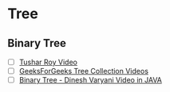 # Tree

## Binary Tree
- [ ] [Tushar Roy Video](https://www.youtube.com/playlist?list=PLrmLmBdmIlpv_jNDXtJGYTPNQ2L1gdHxu)
- [ ] [GeeksForGeeks Tree Collection Videos](https://www.youtube.com/playlist?list=PLqM7alHXFySHCXD7r1J0ky9Zg_GBB1dbk)
- [ ] [Binary Tree - Dinesh Varyani Video in JAVA](https://www.youtube.com/playlist?list=PL6Zs6LgrJj3tOYS-E97QNN1kC9-ZXr4Q3) 
